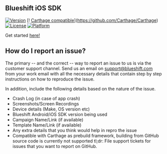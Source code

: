 ## Blueshift iOS SDK

[![Version](https://img.shields.io/cocoapods/v/BlueShift-iOS-SDK.svg?style=flat)](http://cocoapods.org/pods/BlueShift-iOS-SDK)
[!
[Carthage compatible](https://img.shields.io/badge/Carthage-compatible-4BC51D.svg?style=flat)](https://github.com/Carthage/Carthage) 
[![License](https://img.shields.io/cocoapods/l/BlueShift-iOS-SDK.svg?style=flat)](http://cocoapods.org/pods/BlueShift-iOS-SDK)
[![Platform](https://img.shields.io/cocoapods/p/BlueShift-iOS-SDK.svg?style=flat)](http://cocoapods.org/pods/BlueShift-iOS-SDK)

Get started [here!](https://help.blueshift.com/hc/en-us/articles/115002731514-Mobile-SDK)

## How do I report an issue?
The primary -- and the correct -- way to report an issue to us is via the customer support channel. Send us an email on support@blueshift.com from your work email with all the necessary details that contain step by step instructions on how to reproduce the issue.

In addition, include the following details based on the nature of the issue.

- Crash Log (in case of app crash)
- Screenshots/Screen Recordings
- Device details (Make, OS version etc)
- Blueshift Android/iOS SDK version being used
- Campaign Name/Link (if available)
- Template Name/Link (if available)
- Any extra details that you think would help in repro the issue
- Compatible with Carthage as prebuild framework, building from GitHub source code is currently not supported
tl;dr:  File support tickets for issues that you want to report on GitHub.
